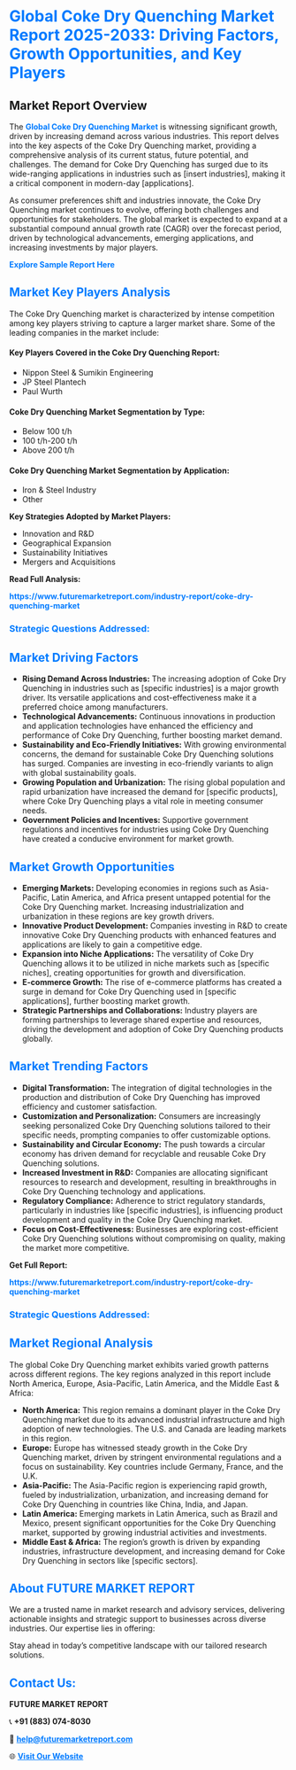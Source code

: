 <h1 style="color: #007BFF;">Global Coke Dry Quenching Market Report 2025-2033: Driving Factors, Growth Opportunities, and Key Players</h1>

<section id="overview">
<h2>Market Report Overview</h2>
<p>The <a href="https://www.futuremarketreport.com/industry-report/coke-dry-quenching-market" style="color: #007BFF; text-decoration: none;"><strong>Global Coke Dry Quenching Market</strong></a> is witnessing significant growth, driven by increasing demand across various industries. This report delves into the key aspects of the Coke Dry Quenching market, providing a comprehensive analysis of its current status, future potential, and challenges. The demand for Coke Dry Quenching has surged due to its wide-ranging applications in industries such as [insert industries], making it a critical component in modern-day [applications].</p>
<p>As consumer preferences shift and industries innovate, the Coke Dry Quenching market continues to evolve, offering both challenges and opportunities for stakeholders. The global market is expected to expand at a substantial compound annual growth rate (CAGR) over the forecast period, driven by technological advancements, emerging applications, and increasing investments by major players.</p>
</section>

<section id="overview">
<p><a href="https://www.futuremarketreport.com/request-sample/reportId=46779" style="color: #007BFF; text-decoration: none;"><strong>Explore Sample Report Here</strong></a></p>
</section>

<section id="key-players">
<h2 style="color: #007BFF;">Market Key Players Analysis</h2>
<p>The Coke Dry Quenching market is characterized by intense competition among key players striving to capture a larger market share. Some of the leading companies in the market include:</p>
<h4>Key Players Covered in the Coke Dry Quenching Report:</h4>
<ul><li>Nippon Steel &amp; Sumikin Engineering</li><li>JP Steel Plantech</li><li>Paul Wurth</li></ul>
<h4>Coke Dry Quenching Market Segmentation by Type:</h4>
<ul><li>Below 100 t/h</li><li>100 t/h-200 t/h</li><li>Above 200 t/h</li></ul>

<h4>Coke Dry Quenching Market Segmentation by Application:</h4>
<ul><li>Iron &amp; Steel Industry</li><li>Other</li></ul>
<p><strong>Key Strategies Adopted by Market Players:</strong></p>
<ul>
<li>Innovation and R&D</li>
<li>Geographical Expansion</li>
<li>Sustainability Initiatives</li>
<li>Mergers and Acquisitions</li>
</ul>
</section>

<section>
<p><strong>Read Full Analysis: </strong></p><a href="https://www.futuremarketreport.com/industry-report/coke-dry-quenching-market" style="color: #007BFF; text-decoration: none;"><strong>https://www.futuremarketreport.com/industry-report/coke-dry-quenching-market</strong></a>
<h3 style="color: #007BFF;">Strategic Questions Addressed:</h3>
</section>

<section id="driving-factors">
<h2 style="color: #007BFF;">Market Driving Factors</h2>
<ul>
<li><strong>Rising Demand Across Industries:</strong> The increasing adoption of Coke Dry Quenching in industries such as [specific industries] is a major growth driver. Its versatile applications and cost-effectiveness make it a preferred choice among manufacturers.</li>
<li><strong>Technological Advancements:</strong> Continuous innovations in production and application technologies have enhanced the efficiency and performance of Coke Dry Quenching, further boosting market demand.</li>
<li><strong>Sustainability and Eco-Friendly Initiatives:</strong> With growing environmental concerns, the demand for sustainable Coke Dry Quenching solutions has surged. Companies are investing in eco-friendly variants to align with global sustainability goals.</li>
<li><strong>Growing Population and Urbanization:</strong> The rising global population and rapid urbanization have increased the demand for [specific products], where Coke Dry Quenching plays a vital role in meeting consumer needs.</li>
<li><strong>Government Policies and Incentives:</strong> Supportive government regulations and incentives for industries using Coke Dry Quenching have created a conducive environment for market growth.</li>
</ul>
</section>

<section id="growth-opportunities">
<h2 style="color: #007BFF;">Market Growth Opportunities</h2>
<ul>
<li><strong>Emerging Markets:</strong> Developing economies in regions such as Asia-Pacific, Latin America, and Africa present untapped potential for the Coke Dry Quenching market. Increasing industrialization and urbanization in these regions are key growth drivers.</li>
<li><strong>Innovative Product Development:</strong> Companies investing in R&D to create innovative Coke Dry Quenching products with enhanced features and applications are likely to gain a competitive edge.</li>
<li><strong>Expansion into Niche Applications:</strong> The versatility of Coke Dry Quenching allows it to be utilized in niche markets such as [specific niches], creating opportunities for growth and diversification.</li>
<li><strong>E-commerce Growth:</strong> The rise of e-commerce platforms has created a surge in demand for Coke Dry Quenching used in [specific applications], further boosting market growth.</li>
<li><strong>Strategic Partnerships and Collaborations:</strong> Industry players are forming partnerships to leverage shared expertise and resources, driving the development and adoption of Coke Dry Quenching products globally.</li>
</ul>
</section>

<section id="trending-factors">
<h2 style="color: #007BFF;">Market Trending Factors</h2>
<ul>
<li><strong>Digital Transformation:</strong> The integration of digital technologies in the production and distribution of Coke Dry Quenching has improved efficiency and customer satisfaction.</li>
<li><strong>Customization and Personalization:</strong> Consumers are increasingly seeking personalized Coke Dry Quenching solutions tailored to their specific needs, prompting companies to offer customizable options.</li>
<li><strong>Sustainability and Circular Economy:</strong> The push towards a circular economy has driven demand for recyclable and reusable Coke Dry Quenching solutions.</li>
<li><strong>Increased Investment in R&D:</strong> Companies are allocating significant resources to research and development, resulting in breakthroughs in Coke Dry Quenching technology and applications.</li>
<li><strong>Regulatory Compliance:</strong> Adherence to strict regulatory standards, particularly in industries like [specific industries], is influencing product development and quality in the Coke Dry Quenching market.</li>
<li><strong>Focus on Cost-Effectiveness:</strong> Businesses are exploring cost-efficient Coke Dry Quenching solutions without compromising on quality, making the market more competitive.</li>
</ul>
</section>

<section>
<p><strong>Get Full Report: </strong></p><a href="https://www.futuremarketreport.com/industry-report/coke-dry-quenching-market" style="color: #007BFF; text-decoration: none;"><strong>https://www.futuremarketreport.com/industry-report/coke-dry-quenching-market</strong></a>
<h3 style="color: #007BFF;">Strategic Questions Addressed:</h3>
</section>


<section id="regional-analysis">
<h2 style="color: #007BFF;">Market Regional Analysis</h2>
<p>The global Coke Dry Quenching market exhibits varied growth patterns across different regions. The key regions analyzed in this report include North America, Europe, Asia-Pacific, Latin America, and the Middle East & Africa:</p>
<ul>
<li><strong>North America:</strong> This region remains a dominant player in the Coke Dry Quenching market due to its advanced industrial infrastructure and high adoption of new technologies. The U.S. and Canada are leading markets in this region.</li>
<li><strong>Europe:</strong> Europe has witnessed steady growth in the Coke Dry Quenching market, driven by stringent environmental regulations and a focus on sustainability. Key countries include Germany, France, and the U.K.</li>
<li><strong>Asia-Pacific:</strong> The Asia-Pacific region is experiencing rapid growth, fueled by industrialization, urbanization, and increasing demand for Coke Dry Quenching in countries like China, India, and Japan.</li>
<li><strong>Latin America:</strong> Emerging markets in Latin America, such as Brazil and Mexico, present significant opportunities for the Coke Dry Quenching market, supported by growing industrial activities and investments.</li>
<li><strong>Middle East & Africa:</strong> The region’s growth is driven by expanding industries, infrastructure development, and increasing demand for Coke Dry Quenching in sectors like [specific sectors].</li>
</ul>
</section>

<footer>
<h2 style="color: #007BFF;">About FUTURE MARKET REPORT</h2>
<p>We are a trusted name in market research and advisory services, delivering actionable insights and strategic support to businesses across diverse industries. Our expertise lies in offering:</p>

<p>Stay ahead in today’s competitive landscape with our tailored research solutions.</p>

<h2 style="color: #007BFF;">Contact Us:</h2>
<p><strong>FUTURE MARKET REPORT</strong></p>
<p>📞 <strong>+91 (883) 074-8030</strong></p>
<p>📧 <strong><a href="mailto:help@futuremarketreport.com" style="color: #007BFF;">help@futuremarketreport.com</a></strong></p>
<p>🌐 <strong><a href="https://www.futuremarketreport.com/" style="color: #007BFF;">Visit Our Website</a></strong></p>
</footer>